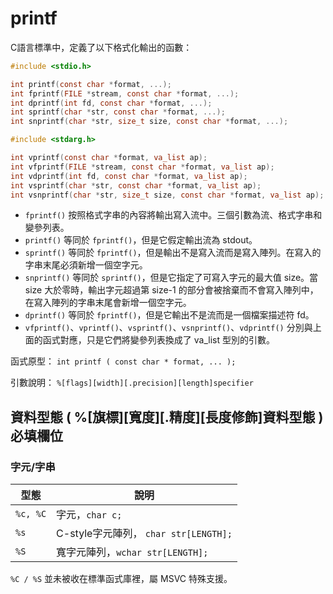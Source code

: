 # printf

C語言標準中，定義了以下格式化輸出的函數：

```c
#include <stdio.h>

int printf(const char *format, ...);
int fprintf(FILE *stream, const char *format, ...);
int dprintf(int fd, const char *format, ...);
int sprintf(char *str, const char *format, ...);
int snprintf(char *str, size_t size, const char *format, ...);

#include <stdarg.h>

int vprintf(const char *format, va_list ap);
int vfprintf(FILE *stream, const char *format, va_list ap);
int vdprintf(int fd, const char *format, va_list ap);
int vsprintf(char *str, const char *format, va_list ap);
int vsnprintf(char *str, size_t size, const char *format, va_list ap);
```

* `fprintf()` 按照格式字串的內容將輸出寫入流中。三個引數為流、格式字串和變參列表。&#x20;
* `printf()` 等同於 `fprintf()`，但是它假定輸出流為 stdout。&#x20;
* `sprintf()` 等同於 `fprintf()`，但是輸出不是寫入流而是寫入陣列。在寫入的字串末尾必須新增一個空字元。&#x20;
* `snprintf()` 等同於 `sprintf()`，但是它指定了可寫入字元的最大值 size。當 size 大於零時，輸出字元超過第 size-1 的部分會被捨棄而不會寫入陣列中，在寫入陣列的字串末尾會新增一個空字元。&#x20;
* `dprintf()` 等同於 `fprintf()`，但是它輸出不是流而是一個檔案描述符 fd。&#x20;
* `vfprintf()`、`vprintf()`、`vsprintf()`、`vsnprintf()`、`vdprintf()` 分別與上面的函式對應，只是它們將變參列表換成了 va\_list 型別的引數。



函式原型：  `int printf ( const char * format, ... );`



引數說明： `%[flags][width][.precision][length]specifier`



## 資料型態 ( %\[旗標]\[寬度]\[.精度]\[長度修飾]資料型態 ) 必填欄位

### 字元/字串

| 型態       | 說明                               |
| -------- | -------------------------------- |
| `%c, %C` | 字元，`char c;`                     |
| `%s`     | C-style字元陣列， `char str[LENGTH];` |
| `%S`     | 寬字元陣列，`wchar str[LENGTH];`       |

`%C / %S` 並未被收在標準函式庫裡，屬 MSVC 特殊支援。
